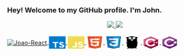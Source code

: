 ### Hey! Welcome to my GitHub profile. I'm John.

<div align="center">
  <a href="https://github.com/JoaoSoaresDev">
  <img height="180em" src="https://github-readme-stats.vercel.app/api?username=joaosoaresdev&show_icons=true&theme=dracula&include_all_commits=true&count_private=true"/>
  <img height="180em" src="https://github-readme-stats.vercel.app/api/top-langs/?username=joaosoaresdev&layout=compact&langs_count=7&theme=dracula"/>
</div>

<div style="display: inline_block"><br>
  <img align="center" alt="Joao-React" height="30" width="40" src="https://raw.githubusercontent.com/jmnote/z-icons/master/svg/go.svg">
  <img align="center" alt="Joao-Ts" height="30" width="40" src="https://raw.githubusercontent.com/devicons/devicon/master/icons/typescript/typescript-plain.svg">
  <img align="center" alt="Joao-Js" height="30" width="40" src="https://raw.githubusercontent.com/devicons/devicon/master/icons/javascript/javascript-plain.svg">
  <img align="center" alt="Joao-HTML" height="30" width="40" src="https://raw.githubusercontent.com/devicons/devicon/master/icons/html5/html5-original.svg">
  <img align="center" alt="Joao-CSS" height="30" width="40" src="https://raw.githubusercontent.com/devicons/devicon/master/icons/css3/css3-original.svg">
  <img align="center" alt="Joao-Go" height="30" width="40" src="https://raw.githubusercontent.com/devicons/devicon/master/icons/go/go-plain.svg">
  <img align="center" alt="Joao-C++" height="30" width="40" src="https://raw.githubusercontent.com/devicons/devicon/master/icons/cplusplus/cplusplus-original.svg">
  <img align="center" alt="Joao-Csharp" height="30" width="40" src="https://raw.githubusercontent.com/devicons/devicon/master/icons/csharp/csharp-original.svg">
</div>
